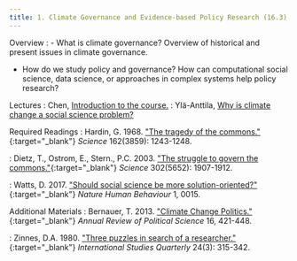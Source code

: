 ```yaml
---
title: 1. Climate Governance and Evidence-based Policy Research (16.3)
---
```


Overview
: - What is climate governance? Overview of historical and present issues in climate governance.
  - How do we study policy and governance? How can computational social science, data science, or approaches in complex systems help policy research?

Lectures
: Chen, [Introduction to the course.](#)
: Ylä-Anttila, [Why is climate change a social science problem?](#)

Required Readings
: Hardin, G. 1968. ["The tragedy of the commons."](https://doi.org/10.1126/science.162.3859.1243){:target="_blank"} _Science_ 162(3859): 1243-1248.

: Dietz, T., Ostrom, E., Stern., P.C. 2003. ["The struggle to govern the commons."](https://my.vanderbilt.edu/greencities/files/2014/08/Ostrom-StruggleGovernCommons.pdf){:target="_blank"} _Science_ 302(5652): 1907-1912.

: Watts, D. 2017. ["Should social science be more solution-oriented?"](https://doi.org/10.1038/s41562-016-0015){:target="_blank"} _Nature Human Behaviour_ 1, 0015.

Additional Materials
: Bernauer, T. 2013. ["Climate Change Politics."](https://doi.org/10.1146/annurev-polisci-062011-154926){:target="_blank"} _Annual Review of Political Science_ 16, 421-448.

: Zinnes, D.A. 1980. ["Three puzzles in search of a researcher."](https://doi.org/10.2307/2600250){:target="_blank"} _International Studies Quarterly_ 24(3): 315-342.